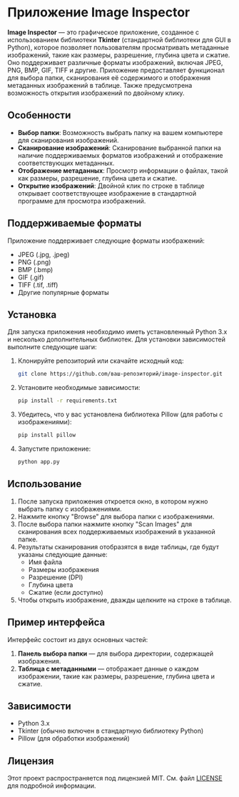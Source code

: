 # Приложение Image Inspector

**Image Inspector** — это графическое приложение, созданное с использованием библиотеки **Tkinter** (стандартной библиотеки для GUI в Python), которое позволяет пользователям просматривать метаданные изображений, такие как размеры, разрешение, глубина цвета и сжатие. Оно поддерживает различные форматы изображений, включая JPEG, PNG, BMP, GIF, TIFF и другие. Приложение предоставляет функционал для выбора папки, сканирования её содержимого и отображения метаданных изображений в таблице. Также предусмотрена возможность открытия изображений по двойному клику.

## Особенности

- **Выбор папки**: Возможность выбрать папку на вашем компьютере для сканирования изображений.
- **Сканирование изображений**: Сканирование выбранной папки на наличие поддерживаемых форматов изображений и отображение соответствующих метаданных.
- **Отображение метаданных**: Просмотр информации о файлах, такой как размеры, разрешение, глубина цвета и сжатие.
- **Открытие изображений**: Двойной клик по строке в таблице открывает соответствующее изображение в стандартной программе для просмотра изображений.

## Поддерживаемые форматы

Приложение поддерживает следующие форматы изображений:

- JPEG (.jpg, .jpeg)
- PNG (.png)
- BMP (.bmp)
- GIF (.gif)
- TIFF (.tif, .tiff)
- Другие популярные форматы

## Установка

Для запуска приложения необходимо иметь установленный Python 3.x и несколько дополнительных библиотек. Для установки зависимостей выполните следующие шаги:

1. Клонируйте репозиторий или скачайте исходный код:

    ```bash
    git clone https://github.com/ваш-репозиторий/image-inspector.git
    ```

2. Установите необходимые зависимости:

    ```bash
    pip install -r requirements.txt
    ```

3. Убедитесь, что у вас установлена библиотека Pillow (для работы с изображениями):

    ```bash
    pip install pillow
    ```

4. Запустите приложение:

    ```bash
    python app.py
    ```

## Использование

1. После запуска приложения откроется окно, в котором нужно выбрать папку с изображениями.
2. Нажмите кнопку "Browse" для выбора папки с изображениями.
3. После выбора папки нажмите кнопку "Scan Images" для сканирования всех поддерживаемых изображений в указанной папке.
4. Результаты сканирования отобразятся в виде таблицы, где будут указаны следующие данные:
   - Имя файла
   - Размеры изображения
   - Разрешение (DPI)
   - Глубина цвета
   - Сжатие (если доступно)
5. Чтобы открыть изображение, дважды щелкните на строке в таблице.

## Пример интерфейса

Интерфейс состоит из двух основных частей:

1. **Панель выбора папки** — для выбора директории, содержащей изображения.
2. **Таблица с метаданными** — отображает данные о каждом изображении, такие как размеры, разрешение, глубина цвета и сжатие.

## Зависимости

- Python 3.x
- Tkinter (обычно включен в стандартную библиотеку Python)
- Pillow (для обработки изображений)

## Лицензия

Этот проект распространяется под лицензией MIT. См. файл [LICENSE](LICENSE) для подробной информации.

